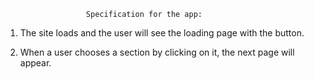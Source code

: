 
                      Specification for the app:

 1. The site loads and the user will see the loading page with the button. 

 2. When a user chooses a section by clicking on it, the next page will appear. 


